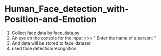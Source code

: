 # Human_Face_detection_with-Position-and-Emotion
1. Collect face data by face_data.py
2. An eye on the console for the input >>> " Enter the name of a person: "
3. And data will be stored to face_dataset
4. used face detection/recognition

